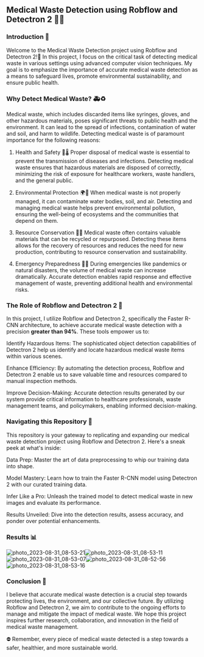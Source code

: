 ## Medical Waste Detection using Robflow and Detectron 2 🧪😷
### Introduction  📜
Welcome to the Medical Waste Detection project using Robflow and Detectron 2!🚀 In this project, I focus on the critical task of detecting medical waste in various settings using advanced computer vision techniques. My goal is to emphasize the importance of accurate medical waste detection as a means to safeguard lives, promote environmental sustainability, and ensure public health.

### Why Detect Medical Waste? 🚑♻️
Medical waste, which includes discarded items like syringes, gloves, and other hazardous materials, poses significant threats to public health and the environment. It can lead to the spread of infections, contamination of water and soil, and harm to wildlife. Detecting medical waste is of paramount importance for the following reasons:

1. Health and Safety  🏥🌡️
Proper disposal of medical waste is essential to prevent the transmission of diseases and infections. Detecting medical waste ensures that hazardous materials are disposed of correctly, minimizing the risk of exposure for healthcare workers, waste handlers, and the general public.

2. Environmental Protection 🌍🌱
When medical waste is not properly managed, it can contaminate water bodies, soil, and air. Detecting and managing medical waste helps prevent environmental pollution, ensuring the well-being of ecosystems and the communities that depend on them.

3. Resource Conservation 🔄💎
Medical waste often contains valuable materials that can be recycled or repurposed. Detecting these items allows for the recovery of resources and reduces the need for new production, contributing to resource conservation and sustainability.

4. Emergency Preparedness 🚨🆘
During emergencies like pandemics or natural disasters, the volume of medical waste can increase dramatically. Accurate detection enables rapid response and effective management of waste, preventing additional health and environmental risks.

### The Role of Robflow and Detectron 2 🤖
In this project, I utilize Robflow and Detectron 2, specifically the Faster R-CNN architecture, to achieve accurate medical waste detection with a precision **greater than 94%**. These tools empower us to:

Identify Hazardous Items: The sophisticated object detection capabilities of Detectron 2 help us identify and locate hazardous medical waste items within various scenes.

Enhance Efficiency: By automating the detection process, Robflow and Detectron 2 enable us to save valuable time and resources compared to manual inspection methods.

Improve Decision-Making: Accurate detection results generated by our system provide critical information to healthcare professionals, waste management teams, and policymakers, enabling informed decision-making.

### Navigating this Repository 📂
This repository is your gateway to replicating and expanding our medical waste detection project using Robflow and Detectron 2. Here's a sneak peek at what's inside:

Data Prep: Master the art of data preprocessing to whip our training data into shape.

Model Mastery: Learn how to train the Faster R-CNN model using Detectron 2 with our curated training data.

Infer Like a Pro: Unleash the trained model to detect medical waste in new images and evaluate its performance.

Results Unveiled: Dive into the detection results, assess accuracy, and ponder over potential enhancements.

### Results 📊


![photo_2023-08-31_08-53-21](https://github.com/Elbhnasy/Medical_Waste_Detection_Detectron2/assets/63622300/e77c1a52-d89e-4cd2-a388-725bd38a0458)![photo_2023-08-31_08-53-11](https://github.com/Elbhnasy/Medical_Waste_Detection_Detectron2/assets/63622300/0852e15b-5b28-41bd-97e6-52aa2a7e5414)![photo_2023-08-31_08-53-07](https://github.com/Elbhnasy/Medical_Waste_Detection_Detectron2/assets/63622300/348f4c6d-00ca-4301-bd26-35aedca4b62a)![photo_2023-08-31_08-52-56](https://github.com/Elbhnasy/Medical_Waste_Detection_Detectron2/assets/63622300/60a1392c-c95d-4297-aa02-82120301e5dc)![photo_2023-08-31_08-53-16](https://github.com/Elbhnasy/Medical_Waste_Detection_Detectron2/assets/63622300/cb469c23-333e-4614-9e5d-7167b0154a33)



### Conclusion 📝
I believe that accurate medical waste detection is a crucial step towards protecting lives, the environment, and our collective future. By utilizing Robflow and Detectron 2, we aim to contribute to the ongoing efforts to manage and mitigate the impact of medical waste. We hope this project inspires further research, collaboration, and innovation in the field of medical waste management.

⛔️ Remember, every piece of medical waste detected is a step towards a safer, healthier, and more sustainable world.
